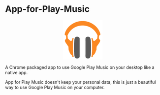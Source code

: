 App-for-Play-Music
==================

<p align="center">
<img src="app/icon128.png">
</p>

A Chrome packaged app to use Google Play Music on your desktop like a native app.
 
App for Play Music doesn't keep your personal data, this is just a beautiful way to use Google Play Music on your computer.
